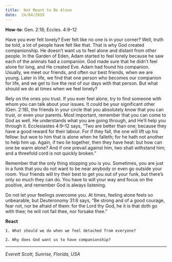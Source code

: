 ```yaml
---
title:  Not Meant to Be Alone
date:  24/04/2019
---
```


**How-to**: Gen. 2:18; Eccles. 4:9–12

Have you ever felt lonely? Ever felt like no one is in your corner? Well, truth be told, a lot of people have felt like that. That is why God created companionship. He doesn’t want us to feel alone and distant from other people. In the Garden of Eden, Adam started to feel lonely because he saw each of the animals had a companion. God made sure that he didn’t feel alone for long, and He created Eve. Adam had found his companion. Usually, we meet our friends, and often our best friends, when we are young. Later in life, we find that one person who becomes our companion for life, and we get to live the rest of our days with that person. But what should we do at times when we feel lonely?

Rely on the ones you trust. If you ever feel alone, try to find someone with whom you can talk about your issues. It could be your significant other (Gen. 2:18), the friends in your circle that you absolutely know that you can trust, or even your parents. Most important, remember that you can come to God as well. He understands what you are going through, and He’ll help you through it. Ecclesiastes 4:9–12 says, “Two are better than one; because they have a good reward for their labour. For if they fall, the one will lift up his fellow: but woe to him that is alone when he falleth; for he hath not another to help him up. Again, if two lie together, then they have heat: but how can one be warm alone? And if one prevail against him, two shall withstand him; and a threefold cord is not quickly broken.”

Remember that the only thing stopping you is you. Sometimes, you are just in a funk that you do not want to be near anybody or even go outside your room. Your friends will try their best to get you out of your funk, but there’s only so much they can do. You have to will your way and focus on the positive, and remember God is always listening.

Do not let your feelings overcome you. At times, feeling alone feels so unbearable, but Deuteronomy 31:6 says, “Be strong and of a good courage, fear not, nor be afraid of them: for the Lord thy God, he it is that doth go with thee; he will not fail thee, nor forsake thee.”

**React**

`1. What should we do when we feel detached from everyone?`

`2. Why does God want us to have companionship?`

---

_Everett Scott, Sunrise, Florida, USA_